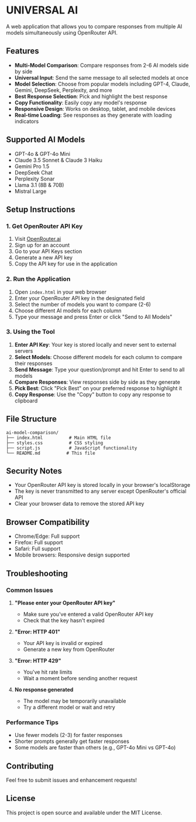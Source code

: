# UNIVERSAL AI

A web application that allows you to compare responses from multiple AI models simultaneously using OpenRouter API.

## Features

- **Multi-Model Comparison**: Compare responses from 2-6 AI models side by side
- **Universal Input**: Send the same message to all selected models at once
- **Model Selection**: Choose from popular models including GPT-4, Claude, Gemini, DeepSeek, Perplexity, and more
- **Best Response Selection**: Pick and highlight the best response
- **Copy Functionality**: Easily copy any model's response
- **Responsive Design**: Works on desktop, tablet, and mobile devices
- **Real-time Loading**: See responses as they generate with loading indicators

## Supported AI Models

- GPT-4o & GPT-4o Mini
- Claude 3.5 Sonnet & Claude 3 Haiku
- Gemini Pro 1.5
- DeepSeek Chat
- Perplexity Sonar
- Llama 3.1 (8B & 70B)
- Mistral Large

## Setup Instructions

### 1. Get OpenRouter API Key

1. Visit [OpenRouter.ai](https://openrouter.ai/)
2. Sign up for an account
3. Go to your API Keys section
4. Generate a new API key
5. Copy the API key for use in the application

### 2. Run the Application

1. Open `index.html` in your web browser
2. Enter your OpenRouter API key in the designated field
3. Select the number of models you want to compare (2-6)
4. Choose different AI models for each column
5. Type your message and press Enter or click "Send to All Models"

### 3. Using the Tool

1. **Enter API Key**: Your key is stored locally and never sent to external servers
2. **Select Models**: Choose different models for each column to compare their responses
3. **Send Message**: Type your question/prompt and hit Enter to send to all models
4. **Compare Responses**: View responses side by side as they generate
5. **Pick Best**: Click "Pick Best" on your preferred response to highlight it
6. **Copy Response**: Use the "Copy" button to copy any response to clipboard

## File Structure

```
ai-model-comparison/
├── index.html          # Main HTML file
├── styles.css          # CSS styling
├── script.js           # JavaScript functionality
└── README.md          # This file
```

## Security Notes

- Your OpenRouter API key is stored locally in your browser's localStorage
- The key is never transmitted to any server except OpenRouter's official API
- Clear your browser data to remove the stored API key

## Browser Compatibility

- Chrome/Edge: Full support
- Firefox: Full support
- Safari: Full support
- Mobile browsers: Responsive design supported

## Troubleshooting

### Common Issues

1. **"Please enter your OpenRouter API key"**
   - Make sure you've entered a valid OpenRouter API key
   - Check that the key hasn't expired

2. **"Error: HTTP 401"**
   - Your API key is invalid or expired
   - Generate a new key from OpenRouter

3. **"Error: HTTP 429"**
   - You've hit rate limits
   - Wait a moment before sending another request

4. **No response generated**
   - The model may be temporarily unavailable
   - Try a different model or wait and retry

### Performance Tips

- Use fewer models (2-3) for faster responses
- Shorter prompts generally get faster responses
- Some models are faster than others (e.g., GPT-4o Mini vs GPT-4o)

## Contributing

Feel free to submit issues and enhancement requests!

## License

This project is open source and available under the MIT License.
